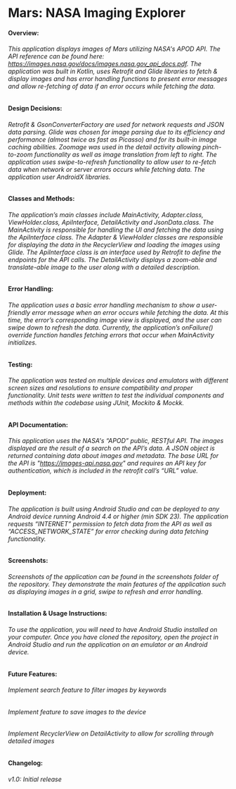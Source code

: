 # **Mars: NASA Imaging Explorer**

#### **Overview:**
###### This application displays images of Mars utilizing NASA's APOD API. The API reference can be found here: https://images.nasa.gov/docs/images.nasa.gov_api_docs.pdf. The application was built in Kotlin, uses Retrofit and Glide libraries to fetch & display images and has error handling functions to present error messages and allow re-fetching of data if an error occurs while fetching the data.

#### **Design Decisions:**
###### Retrofit & GsonConverterFactory are used for network requests and JSON data parsing. Glide was chosen for image parsing due to its efficiency and performance (almost twice as fast as Picasso) and for its built-in image caching abilities. Zoomage was used in the detail activity allowing pinch-to-zoom functionality as well as image translation from left to right. The application uses swipe-to-refresh functionality to allow user to re-fetch data when network or server errors occurs while fetching data. The application user AndroidX libraries.

#### **Classes and Methods:**
###### The application’s main classes include MainActivity, Adapter.class, ViewHolder.class, ApiInterface, DetailActivity and JsonData.class. The MainActivity is responsible for handling the UI and fetching the data using the ApiInterface class. The Adapter & ViewHolder classes are responsible for displaying the data in the RecyclerView and loading the images using Glide. The ApiInterface class is an interface used by Retrofit to define the endpoints for the API calls. The DetailActivity displays a zoom-able and translate-able image to the user along with a detailed description.

#### **Error Handling:**
###### The application uses a basic error handling mechanism to show a user-friendly error message when an error occurs while fetching the data. At this time, the error’s corresponding image view is displayed, and the user can swipe down to refresh the data. Currently, the application’s onFailure() override function handles fetching errors that occur when MainActivity initializes. 

#### **Testing:**
###### The application was tested on multiple devices and emulators with different screen sizes and resolutions to ensure compatibility and proper functionality. Unit tests were written to test the individual components and methods within the codebase using JUnit, Mockito & Mockk.

#### **API Documentation:**
###### This application uses the NASA's “APOD” public, RESTful API. The images displayed are the result of a search on the API’s data. A JSON object is returned containing data about images and metadata. The base URL for the API is "https://images-api.nasa.gov" and requires an API key for authentication, which is included in the retrofit call’s “URL” value. 

#### **Deployment:**
###### The application is built using Android Studio and can be deployed to any Android device running Android 4.4 or higher (min SDK 23). The application requests “INTERNET” permission to fetch data from the API as well as “ACCESS_NETWORK_STATE” for error checking during data fetching functionality.

#### **Screenshots:**
###### Screenshots of the application can be found in the screenshots folder of the repository. They demonstrate the main features of the application such as displaying images in a grid, swipe to refresh and error handling.

#### **Installation & Usage Instructions:**
###### To use the application, you will need to have Android Studio installed on your computer. Once you have cloned the repository, open the project in Android Studio and run the application on an emulator or an Android device.

#### **Future Features:**
###### Implement search feature to filter images by keywords
###### Implement feature to save images to the device
###### Implement RecyclerView on DetailActivity to allow for scrolling through detailed images 

#### **Changelog:**
###### v1.0: Initial release
